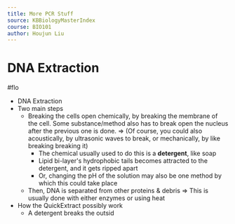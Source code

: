 ```yaml
---
title: More PCR Stuff
source: KBBiologyMasterIndex
course: BIO101
author: Houjun Liu
---
```


# DNA Extraction
#flo 

* DNA Extraction
* Two main steps
	* Breaking the cells open chemically, by breaking the membrane of the cell. Some substance/method also has to break open the nucleus after the previous one is done.
		=> (Of course, you could also acoustically, by ultrasonic waves to break, or mechanically, by like breaking breaking it)
		* The chemical usually used to do this is a **detergent**, like soap
		* Lipid bi-layer's hydrophobic tails becomes attracted to the detergent, and it gets ripped apart
		* Or, changing the pH of the solution may also be one method by which this could take place
	* Then, DNA is separated from other proteins & debris
		=> This is usually done with either enzymes or using heat 
* How the QuickExtract possibly work
	* A detergent breaks the outsid



